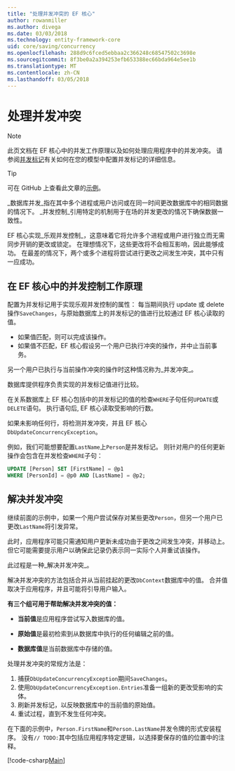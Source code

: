 ```yaml
---
title: "处理并发冲突的 EF 核心"
author: rowanmiller
ms.author: divega
ms.date: 03/03/2018
ms.technology: entity-framework-core
uid: core/saving/concurrency
ms.openlocfilehash: 288d9c6fced5ebbaa2c366248c68547502c3698e
ms.sourcegitcommit: 8f3be0a2a394253efb653388ec66bda964e5ee1b
ms.translationtype: MT
ms.contentlocale: zh-CN
ms.lasthandoff: 03/05/2018
---
```

# <a name="handling-concurrency-conflicts"></a>处理并发冲突

> [!NOTE]
> 此页文档在 EF 核心中的并发工作原理以及如何处理应用程序中的并发冲突。 请参阅[并发标记](xref:core/modeling/concurrency)有关如何在您的模型中配置并发标记的详细信息。

> [!TIP]
> 可在 GitHub 上查看此文章的[示例](https://github.com/aspnet/EntityFramework.Docs/tree/master/samples/core/Saving/Saving/Concurrency/)。

_数据库并发_指在其中多个进程或用户访问或在同一时间更改数据库中的相同数据的情况下。 _并发控制_引用特定的机制用于在场的并发更改的情况下确保数据一致性。

EF 核心实现_乐观并发控制_，这意味着它将允许多个进程或用户进行独立而无需同步开销的更改或锁定。 在理想情况下，这些更改将不会相互影响，因此能够成功。 在最差的情况下，两个或多个进程将尝试进行更改之间发生冲突，其中只有一应成功。

## <a name="how-concurrency-control-works-in-ef-core"></a>在 EF 核心中的并发控制工作原理

配置为并发标记用于实现乐观并发控制的属性： 每当期间执行 update 或 delete 操作`SaveChanges`，与原始数据库上的并发标记的值进行比较通过 EF 核心读取的值。

- 如果值匹配，则可以完成该操作。
- 如果值不匹配，EF 核心假设另一个用户已执行冲突的操作，并中止当前事务。

另一个用户已执行与当前操作冲突的操作时这种情况称为_并发冲突_。

数据库提供程序负责实现的并发标记值进行比较。

在关系数据库上 EF 核心包括中的并发标记的值的检查`WHERE`子句任何`UPDATE`或`DELETE`语句。 执行语句后, EF 核心读取受影响的行数。

如果未影响任何行，将检测并发冲突，并且 EF 核心`DbUpdateConcurrencyException`。

例如，我们可能想要配置`LastName`上`Person`是并发标记。 则针对用户的任何更新操作会包含在并发检查`WHERE`子句：

``` sql
UPDATE [Person] SET [FirstName] = @p1
WHERE [PersonId] = @p0 AND [LastName] = @p2;
```

## <a name="resolving-concurrency-conflicts"></a>解决并发冲突

继续前面的示例中，如果一个用户尝试保存对某些更改`Person`，但另一个用户已更改`LastName`将引发异常。

此时，应用程序可能只需通知用户更新未成功由于更改之间发生冲突，并移动上。 但它可能需要提示用户以确保此记录仍表示同一实际个人并重试该操作。

此过程是一种_解决并发冲突_。

解决并发冲突的方法包括合并从当前挂起的更改`DbContext`数据库中的值。 合并值取决于应用程序，并且可能将引导用户输入。

**有三个组可用于帮助解决并发冲突的值：**

* **当前值**是应用程序尝试写入数据库的值。

* **原始值**是最初检索到从数据库中执行的任何编辑之前的值。

* **数据库值**是当前数据库中存储的值。

处理并发冲突的常规方法是：

1. 捕获`DbUpdateConcurrencyException`期间`SaveChanges`。
2. 使用`DbUpdateConcurrencyException.Entries`准备一组新的更改受影响的实体。
3. 刷新并发标记，以反映数据库中的当前值的原始值。
4. 重试过程，直到不发生任何冲突。

在下面的示例中，`Person.FirstName`和`Person.LastName`并发令牌的形式安装程序。 没有`// TODO:`其中包括应用程序特定逻辑，以选择要保存的值的位置中的注释。

[!code-csharp[Main](../../../samples/core/Saving/Saving/Concurrency/Sample.cs?name=ConcurrencyHandlingCode&highlight=34-35)]

